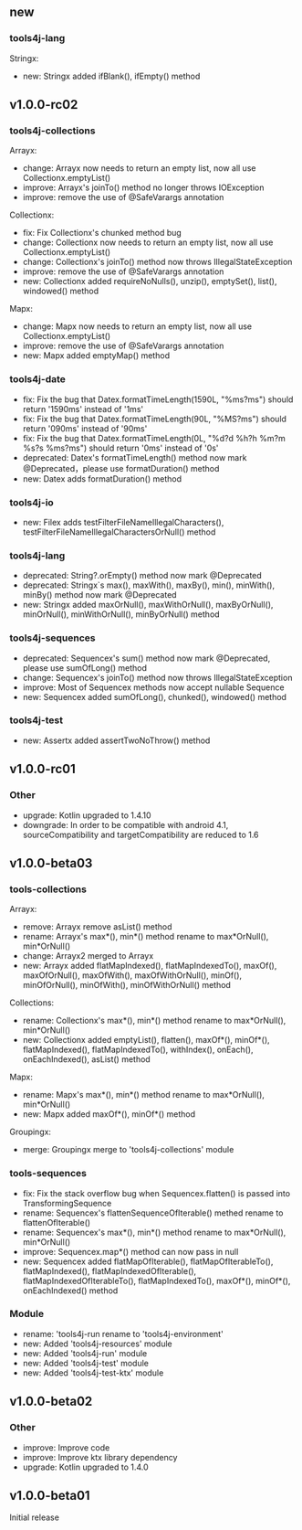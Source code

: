 ## new

### tools4j-lang

Stringx:
* new: Stringx added ifBlank(), ifEmpty() method


## v1.0.0-rc02

### tools4j-collections

Arrayx:
* change: Arrayx now needs to return an empty list, now all use Collectionx.emptyList()
* improve: Arrayx's joinTo() method no longer throws IOException
* improve: remove the use of @SafeVarargs annotation

Collectionx:
* fix: Fix Collectionx's chunked method bug
* change: Collectionx now needs to return an empty list, now all use Collectionx.emptyList()
* change: Collectionx's joinTo() method now throws IllegalStateException
* improve: remove the use of @SafeVarargs annotation
* new: Collectionx added requireNoNulls(), unzip(), emptySet(), list(), windowed() method

Mapx:
* change: Mapx now needs to return an empty list, now all use Collectionx.emptyList()
* improve: remove the use of @SafeVarargs annotation
* new: Mapx added emptyMap() method

### tools4j-date
* fix: Fix the bug that Datex.formatTimeLength(1590L, "%ms?ms") should return '1590ms' instead of '1ms'
* fix: Fix the bug that Datex.formatTimeLength(90L, "%MS?ms") should return '090ms' instead of '90ms'
* fix: Fix the bug that Datex.formatTimeLength(0L, "%d?d %h?h %m?m %s?s %ms?ms") should return '0ms' instead of '0s'
* deprecated: Datex's formatTimeLength() method now mark @Deprecated，please use formatDuration() method
* new: Datex adds formatDuration() method

### tools4j-io
* new: Filex adds testFilterFileNameIllegalCharacters(), testFilterFileNameIllegalCharactersOrNull() method

### tools4j-lang
* deprecated: String?.orEmpty() method now mark @Deprecated
* deprecated: Stringx`s max(), maxWith(), maxBy(), min(), minWith(), minBy() method now mark @Deprecated
* new: Stringx added maxOrNull(), maxWithOrNull(), maxByOrNull(), minOrNull(), minWithOrNull(), minByOrNull() method

### tools4j-sequences
* deprecated: Sequencex's sum() method now mark @Deprecated, please use sumOfLong() method
* change: Sequencex's joinTo() method now throws IllegalStateException
* improve: Most of Sequencex methods now accept nullable Sequence
* new: Sequencex added sumOfLong(), chunked(), windowed() method

### tools4j-test
* new: Assertx added assertTwoNoThrow() method


## v1.0.0-rc01

### Other
* upgrade: Kotlin upgraded to 1.4.10
* downgrade: In order to be compatible with android 4.1, sourceCompatibility and targetCompatibility are reduced to 1.6


## v1.0.0-beta03

### tools-collections

Arrayx:
* remove: Arrayx remove asList() method
* rename: Arrayx's max\*(), min\*() method rename to max\*OrNull(), min\*OrNull()
* change: Arrayx2 merged to Arrayx
* new: Arrayx added flatMapIndexed(), flatMapIndexedTo(), maxOf(), maxOfOrNull(), maxOfWith(), maxOfWithOrNull(), minOf(), minOfOrNull(), minOfWith(), minOfWithOrNull() method

Collections:
* rename: Collectionx's max\*(), min\*() method rename to max\*OrNull(), min\*OrNull()
* new: Collectionx added emptyList(), flatten(), maxOf\*(), minOf\*(), flatMapIndexed(), flatMapIndexedTo(), withIndex(), onEach(), onEachIndexed(), asList() method

Mapx:
* rename: Mapx's max\*(), min\*() method rename to max\*OrNull(), min\*OrNull()
* new: Mapx added maxOf\*(), minOf\*() method

Groupingx:
* merge: Groupingx merge to 'tools4j-collections' module


### tools-sequences
* fix: Fix the stack overflow bug when Sequencex.flatten() is passed into TransformingSequence
* rename: Sequencex's flattenSequenceOfIterable() methed rename to flattenOfIterable()
* rename: Sequencex's max\*(), min\*() method rename to max\*OrNull(), min\*OrNull()
* improve: Sequencex.map\*() method can now pass in null
* new: Sequencex added flatMapOfIterable(), flatMapOfIterableTo(), flatMapIndexed(), flatMapIndexedOfIterable(), flatMapIndexedOfIterableTo(), flatMapIndexedTo(), maxOf\*(), minOf\*(), onEachIndexed() method

### Module
* rename: 'tools4j-run rename to 'tools4j-environment'
* new: Added 'tools4j-resources' module
* new: Added 'tools4j-run' module
* new: Added 'tools4j-test' module
* new: Added 'tools4j-test-ktx' module


## v1.0.0-beta02

### Other
* improve: Improve code
* improve: Improve ktx library dependency
* upgrade: Kotlin upgraded to 1.4.0


## v1.0.0-beta01
Initial release